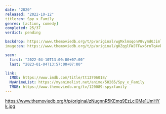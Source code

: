 ```yaml
---
date: "2020"
released: "2022-10-12"
title:en: Spy x Family
genres: [action, comedy]
completed: 25/37
verdict: pending

backdrop: https://www.themoviedb.org/t/p/original/wgMxlmsqonV8vymd0JimlUvg82D.jpg
image:en: https://www.themoviedb.org/t/p/original/gHZqglFWJTFwx6rnTq4vkPRnuxu.jpg

seen:
  first: "2022-04-10T13:00:00+07:00"
  last: "2023-01-04T13:57:00+07:00"

link:
  IMDb: https://www.imdb.com/title/tt13706018/
  MyAnimeList: https://myanimelist.net/anime/50265/Spy_x_Family
  TMDB: https://www.themoviedb.org/tv/120089-spyxfamily
---
```


<https://www.themoviedb.org/t/p/original/zNugnnR5KEmq9EzLcl0Me1UmHYk.jpg>
